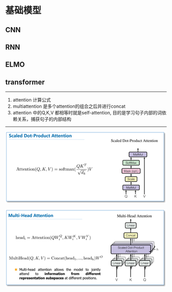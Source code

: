 # 基础模型

## CNN

## RNN

## ELMO

## transformer

----

1. attention 计算公式  
1. multiattention 是多个attention的组合之后并进行concat
1. attention 中的Q,K,V 都相等时就是self-attention, 目的是学习句子内部的词依赖关系，捕获句子的内部结构

-----

![attention](../img/attention.png)

![multiattention](../img/multi_attention.png)